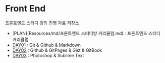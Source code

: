 # Front End
프론트엔드 스터디 강의 진행 자료 저장소
- [PLAN](Resources/md/프론트엔드 스터디방 커리큘럼.md) : 프론트엔드 스터디 커리큘럼
- [DAY01](DAY01/README.md) : Git & Github & Markdown
- [DAY02](DAY02/README.md) : Github & GitPages & Gist & GitBook
- [DAY03](DAY03/README.md) : Photoshop & Sublime Text
